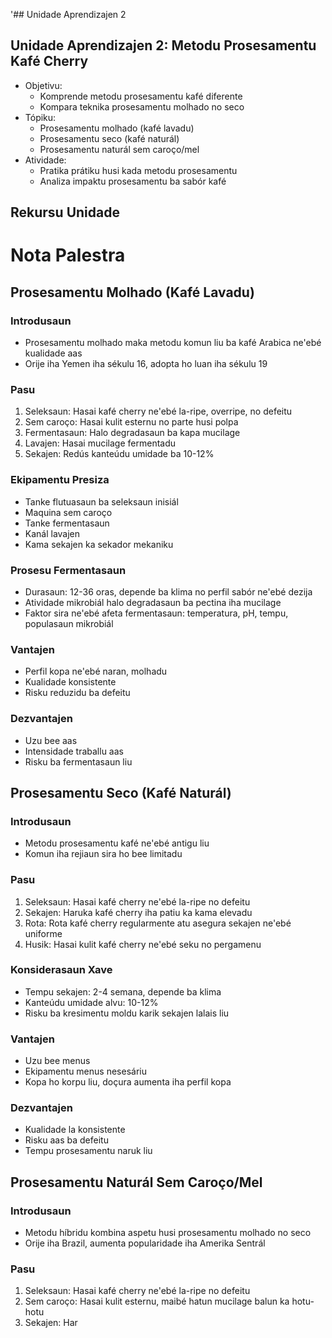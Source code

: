 '## Unidade Aprendizajen 2

## Unidade Aprendizajen 2: Metodu Prosesamentu Kafé Cherry
- Objetivu:
  * Komprende metodu prosesamentu kafé diferente
  * Kompara teknika prosesamentu molhado no seco
- Tópiku:
  * Prosesamentu molhado (kafé lavadu)
  * Prosesamentu seco (kafé naturál)
  * Prosesamentu naturál sem caroço/mel
- Atividade:
  * Pratika prátiku husi kada metodu prosesamentu
  * Analiza impaktu prosesamentu ba sabór kafé

## Rekursu Unidade

# Nota Palestra

## Prosesamentu Molhado (Kafé Lavadu)

### Introdusaun
- Prosesamentu molhado maka metodu komun liu ba kafé Arabica ne'ebé kualidade aas
- Orije iha Yemen iha sékulu 16, adopta ho luan iha sékulu 19

### Pasu
1. Seleksaun: Hasai kafé cherry ne'ebé la-ripe, overripe, no defeitu
2. Sem caroço: Hasai kulit esternu no parte husi polpa
3. Fermentasaun: Halo degradasaun ba kapa mucilage
4. Lavajen: Hasai mucilage fermentadu
5. Sekajen: Redús kanteúdu umidade ba 10-12%

### Ekipamentu Presiza
- Tanke flutuasaun ba seleksaun inisiál
- Maquina sem caroço
- Tanke fermentasaun
- Kanál lavajen
- Kama sekajen ka sekador mekaniku

### Prosesu Fermentasaun
- Durasaun: 12-36 oras, depende ba klima no perfil sabór ne'ebé dezija
- Atividade mikrobiál halo degradasaun ba pectina iha mucilage
- Faktor sira ne'ebé afeta fermentasaun: temperatura, pH, tempu, populasaun mikrobiál

### Vantajen
- Perfil kopa ne'ebé naran, molhadu
- Kualidade konsistente
- Risku reduzidu ba defeitu

### Dezvantajen
- Uzu bee aas
- Intensidade traballu aas
- Risku ba fermentasaun liu

## Prosesamentu Seco (Kafé Naturál)

### Introdusaun
- Metodu prosesamentu kafé ne'ebé antigu liu
- Komun iha rejiaun sira ho bee limitadu

### Pasu
1. Seleksaun: Hasai kafé cherry ne'ebé la-ripe no defeitu
2. Sekajen: Haruka kafé cherry iha patiu ka kama elevadu
3. Rota: Rota kafé cherry regularmente atu asegura sekajen ne'ebé uniforme
4. Husik: Hasai kulit kafé cherry ne'ebé seku no pergamenu

### Konsiderasaun Xave
- Tempu sekajen: 2-4 semana, depende ba klima
- Kanteúdu umidade alvu: 10-12%
- Risku ba kresimentu moldu karik sekajen lalais liu

### Vantajen
- Uzu bee menus
- Ekipamentu menus nesesáriu
- Kopa ho korpu liu, doçura aumenta iha perfil kopa

### Dezvantajen
- Kualidade la konsistente
- Risku aas ba defeitu
- Tempu prosesamentu naruk liu

## Prosesamentu Naturál Sem Caroço/Mel

### Introdusaun
- Metodu híbridu kombina aspetu husi prosesamentu molhado no seco
- Orije iha Brazil, aumenta popularidade iha Amerika Sentrál

### Pasu
1. Seleksaun: Hasai kafé cherry ne'ebé la-ripe no defeitu
2. Sem caroço: Hasai kulit esternu, maibé hatun mucilage balun ka hotu-hotu
3. Sekajen: Har